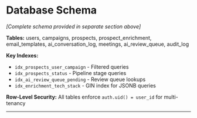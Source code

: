 # Database Schema

*[Complete schema provided in separate section above]*

**Tables:** users, campaigns, prospects, prospect_enrichment, email_templates, ai_conversation_log, meetings, ai_review_queue, audit_log

**Key Indexes:**
- `idx_prospects_user_campaign` - Filtered queries
- `idx_prospects_status` - Pipeline stage queries
- `idx_ai_review_queue_pending` - Review queue lookups
- `idx_enrichment_tech_stack` - GIN index for JSONB queries

**Row-Level Security:** All tables enforce `auth.uid() = user_id` for multi-tenancy

---
